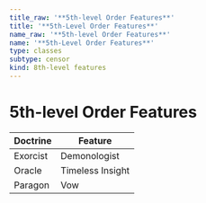 ```yaml
---
title_raw: '**5th-level Order Features**'
title: '**5th-Level Order Features**'
name_raw: '**5th-level Order Features**'
name: '**5th-Level Order Features**'
type: classes
subtype: censor
kind: 8th-level features
---
```


# **5th-level Order Features**

| Doctrine | Feature          |
| -------- | ---------------- |
| Exorcist | Demonologist     |
| Oracle   | Timeless Insight |
| Paragon  | Vow              |
